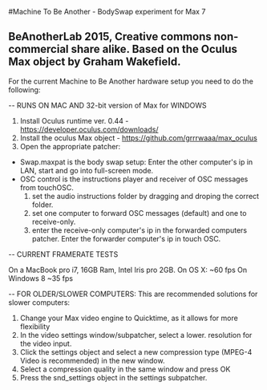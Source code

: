 #Machine To Be Another - BodySwap experiment for Max 7

BeAnotherLab 2015, Creative commons non-commercial share alike. Based on the Oculus Max object by Graham Wakefield.
--

For the current Machine to Be Another hardware setup you need to do the following:

--
RUNS ON MAC AND 32-bit version of Max for WINDOWS


1. Install Oculus runtime ver. 0.44 - https://developer.oculus.com/downloads/
2. Install the oculus Max object - https://github.com/grrrwaaa/max_oculus
3. Open the appropriate patcher:
  - Swap.maxpat is the body swap setup: Enter the other computer's ip in LAN, start and go into full-screen mode.
  - OSC control is the instructions player and receiver of OSC messages from touchOSC.
    1. set the audio instructions folder by dragging and droping the correct folder. 
    2. set one computer to forward OSC messages (default) and one to receive-only.
    3. enter the receive-only computer's ip in the forwarded computers patcher. Enter the forwarder computer's ip in touch OSC.

--
CURRENT FRAMERATE TESTS

On a MacBook pro i7, 16GB Ram, Intel Iris pro 2GB.
  On OS X: ~60 fps
  On Windows 8 ~35 fps
  
--
FOR OLDER/SLOWER COMPUTERS:
This are recommended solutions for slower computers:

1. Change your Max video engine to Quicktime, as it allows for more flexibility
2. In the video settings window/subpatcher, select a lower. resolution for the video input. 
3. Click the settings object and select a new compression type (MPEG-4 Video is recommended) in the new window.
4. Select a compression quality in the same window and press OK
5. Press the snd_settings object in the settings subpatcher.
